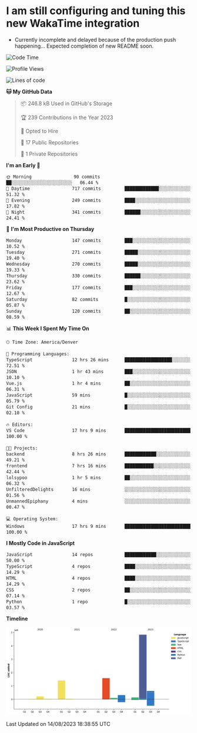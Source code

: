 # I am still configuring and tuning this new WakaTime integration
- Currently incomplete and delayed because of the production push happening... Expected completion of new README soon.
<!--START_SECTION:waka-->
![Code Time](http://img.shields.io/badge/Code%20Time-316%20hrs%2051%20mins-blue)

![Profile Views](http://img.shields.io/badge/Profile%20Views-0-blue)

![Lines of code](https://img.shields.io/badge/From%20Hello%20World%20I%27ve%20Written-9.2%20million%20lines%20of%20code-blue)

**🐱 My GitHub Data** 

> 📦 246.8 kB Used in GitHub's Storage 
 > 
> 🏆 239 Contributions in the Year 2023
 > 
> 💼 Opted to Hire
 > 
> 📜 17 Public Repositories 
 > 
> 🔑 1 Private Repositories 
 > 
**I'm an Early 🐤** 

```text
🌞 Morning                90 commits          ██░░░░░░░░░░░░░░░░░░░░░░░   06.44 % 
🌆 Daytime                717 commits         █████████████░░░░░░░░░░░░   51.32 % 
🌃 Evening                249 commits         ████░░░░░░░░░░░░░░░░░░░░░   17.82 % 
🌙 Night                  341 commits         ██████░░░░░░░░░░░░░░░░░░░   24.41 % 
```
📅 **I'm Most Productive on Thursday** 

```text
Monday                   147 commits         ███░░░░░░░░░░░░░░░░░░░░░░   10.52 % 
Tuesday                  271 commits         █████░░░░░░░░░░░░░░░░░░░░   19.40 % 
Wednesday                270 commits         █████░░░░░░░░░░░░░░░░░░░░   19.33 % 
Thursday                 330 commits         ██████░░░░░░░░░░░░░░░░░░░   23.62 % 
Friday                   177 commits         ███░░░░░░░░░░░░░░░░░░░░░░   12.67 % 
Saturday                 82 commits          █░░░░░░░░░░░░░░░░░░░░░░░░   05.87 % 
Sunday                   120 commits         ██░░░░░░░░░░░░░░░░░░░░░░░   08.59 % 
```


📊 **This Week I Spent My Time On** 

```text
🕑︎ Time Zone: America/Denver

💬 Programming Languages: 
TypeScript               12 hrs 26 mins      ██████████████████░░░░░░░   72.51 % 
JSON                     1 hr 43 mins        ███░░░░░░░░░░░░░░░░░░░░░░   10.10 % 
Vue.js                   1 hr 4 mins         ██░░░░░░░░░░░░░░░░░░░░░░░   06.31 % 
JavaScript               59 mins             █░░░░░░░░░░░░░░░░░░░░░░░░   05.79 % 
Git Config               21 mins             █░░░░░░░░░░░░░░░░░░░░░░░░   02.10 % 

🔥 Editors: 
VS Code                  17 hrs 9 mins       █████████████████████████   100.00 % 

🐱‍💻 Projects: 
backend                  8 hrs 26 mins       ████████████░░░░░░░░░░░░░   49.21 % 
frontend                 7 hrs 16 mins       ███████████░░░░░░░░░░░░░░   42.44 % 
lolsypoo                 1 hr 5 mins         ██░░░░░░░░░░░░░░░░░░░░░░░   06.32 % 
UnfilteredDelights       16 mins             ░░░░░░░░░░░░░░░░░░░░░░░░░   01.56 % 
UnmannedEpiphany         4 mins              ░░░░░░░░░░░░░░░░░░░░░░░░░   00.47 % 

💻 Operating System: 
Windows                  17 hrs 9 mins       █████████████████████████   100.00 % 
```

**I Mostly Code in JavaScript** 

```text
JavaScript               14 repos            ████████████░░░░░░░░░░░░░   50.00 % 
TypeScript               4 repos             ████░░░░░░░░░░░░░░░░░░░░░   14.29 % 
HTML                     4 repos             ████░░░░░░░░░░░░░░░░░░░░░   14.29 % 
CSS                      2 repos             ██░░░░░░░░░░░░░░░░░░░░░░░   07.14 % 
Python                   1 repo              █░░░░░░░░░░░░░░░░░░░░░░░░   03.57 % 
```



**Timeline**

![Lines of Code chart](https://raw.githubusercontent.com/certifiedbice/certifiedbice/main/assets/bar_graph.png)


 Last Updated on 14/08/2023 18:38:55 UTC
<!--END_SECTION:waka-->
